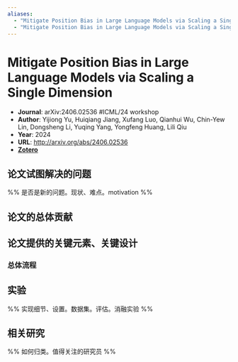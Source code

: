 ```yaml
---
aliases:
  - "Mitigate Position Bias in Large Language Models via Scaling a Single Dimension"
  - "Mitigate Position Bias in Large Language Models via Scaling a Single Dimension, 2024"
---
```

# Mitigate Position Bias in Large Language Models via Scaling a Single Dimension

- **Journal**: arXiv:2406.02536 #ICML/24 workshop
- **Author**: Yijiong Yu, Huiqiang Jiang, Xufang Luo, Qianhui Wu, Chin-Yew Lin, Dongsheng Li, Yuqing Yang, Yongfeng Huang, Lili Qiu
- **Year**: 2024
- **URL**: http://arxiv.org/abs/2406.02536
- [**Zotero**](zotero://select/items/@2024MitigatePositionBiasYu)

## 论文试图解决的问题

%% 是否是新的问题。现状、难点。motivation %%

## 论文的总体贡献

## 论文提供的关键元素、关键设计

### 总体流程

## 实验

%% 实现细节、设置。数据集。评估。消融实验 %%

## 相关研究

%% 如何归类。值得关注的研究员 %%
